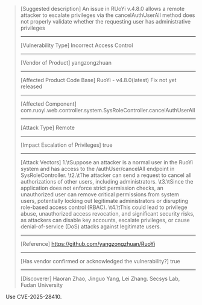 > [Suggested description]
> An issue in RUoYi v.4.8.0 allows a remote attacker to escalate
> privileges via the cancelAuthUserAll method does not properly validate
> whether the requesting user has administrative privileges
>
> ------------------------------------------
>
> [Vulnerability Type]
> Incorrect Access Control
>
> ------------------------------------------
>
> [Vendor of Product]
> yangzongzhuan
>
> ------------------------------------------
>
> [Affected Product Code Base]
> RuoYi - v4.8.0(latest)  Fix not yet released
>
> ------------------------------------------
>
> [Affected Component]
> com.ruoyi.web.controller.system.SysRoleController.cancelAuthUserAll
>
> ------------------------------------------
>
> [Attack Type]
> Remote
>
> ------------------------------------------
>
> [Impact Escalation of Privileges]
> true
>
> ------------------------------------------
>
> [Attack Vectors]
> 1.\tSuppose an attacker is a normal user in the RuoYi system and has access to the /authUser/cancelAll endpoint in SysRoleController.
> \t2.\tThe attacker can send a request to cancel all authorizations of other users, including administrators.
> \t3.\tSince the application does not enforce strict permission checks, an unauthorized user can remove critical permissions from system users, potentially locking out legitimate administrators or disrupting role-based access control (RBAC).
> \t4.\tThis could lead to privilege abuse, unauthorized access revocation, and significant security risks, as attackers can disable key accounts, escalate privileges, or cause denial-of-service (DoS) attacks against legitimate users.
>
> ------------------------------------------
>
> [Reference]
> https://github.com/yangzongzhuan/RuoYi
>
> ------------------------------------------
>
> [Has vendor confirmed or acknowledged the vulnerability?]
> true
>
> ------------------------------------------
>
> [Discoverer]
> Haoran Zhao, Jinguo Yang, Lei Zhang. Secsys Lab, Fudan University

Use CVE-2025-28410.